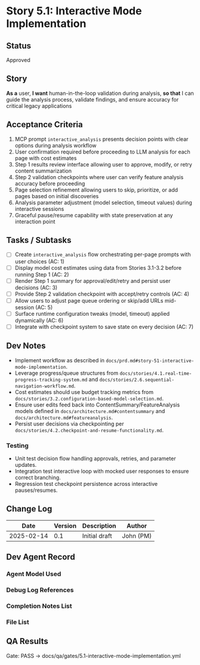 # Story 5.1: Interactive Mode Implementation

## Status
Approved

## Story
**As a** user,
**I want** human-in-the-loop validation during analysis,
**so that** I can guide the analysis process, validate findings, and ensure accuracy for critical legacy applications

## Acceptance Criteria
1. MCP prompt `interactive_analysis` presents decision points with clear options during analysis workflow
2. User confirmation required before proceeding to LLM analysis for each page with cost estimates
3. Step 1 results review interface allowing user to approve, modify, or retry content summarization
4. Step 2 validation checkpoints where user can verify feature analysis accuracy before proceeding
5. Page selection refinement allowing users to skip, prioritize, or add pages based on initial discoveries
6. Analysis parameter adjustment (model selection, timeout values) during interactive sessions
7. Graceful pause/resume capability with state preservation at any interaction point

## Tasks / Subtasks
- [ ] Create `interactive_analysis` flow orchestrating per-page prompts with user choices (AC: 1)
- [ ] Display model cost estimates using data from Stories 3.1-3.2 before running Step 1 (AC: 2)
- [ ] Render Step 1 summary for approval/edit/retry and persist user decisions (AC: 3)
- [ ] Provide Step 2 validation checkpoint with accept/retry controls (AC: 4)
- [ ] Allow users to adjust page queue ordering or skip/add URLs mid-session (AC: 5)
- [ ] Surface runtime configuration tweaks (model, timeout) applied dynamically (AC: 6)
- [ ] Integrate with checkpoint system to save state on every decision (AC: 7)

## Dev Notes
- Implement workflow as described in `docs/prd.md#story-51-interactive-mode-implementation`.
- Leverage progress/queue structures from `docs/stories/4.1.real-time-progress-tracking-system.md` and `docs/stories/2.6.sequential-navigation-workflow.md`.
- Cost estimates should use budget tracking metrics from `docs/stories/3.2.configuration-based-model-selection.md`.
- Ensure user edits feed back into ContentSummary/FeatureAnalysis models defined in `docs/architecture.md#contentsummary` and `docs/architecture.md#featureanalysis`.
- Persist user decisions via checkpointing per `docs/stories/4.2.checkpoint-and-resume-functionality.md`.

### Testing
- Unit test decision flow handling approvals, retries, and parameter updates.
- Integration test interactive loop with mocked user responses to ensure correct branching.
- Regression test checkpoint persistence across interactive pauses/resumes.

## Change Log
| Date | Version | Description | Author |
|------|---------|-------------|--------|
| 2025-02-14 | 0.1 | Initial draft | John (PM) |

## Dev Agent Record

### Agent Model Used

### Debug Log References

### Completion Notes List

### File List

## QA Results

Gate: PASS → docs/qa/gates/5.1-interactive-mode-implementation.yml
